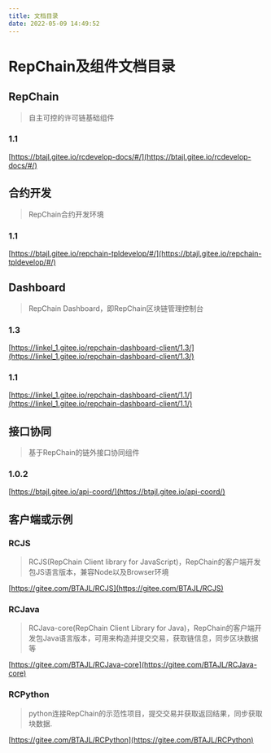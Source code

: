 ```yaml
---
title: 文档目录
date: 2022-05-09 14:49:52
---
```


# RepChain及组件文档目录

## RepChain

> 自主可控的许可链基础组件

### 1.1

[https://btajl.gitee.io/rcdevelop-docs/#/](https://btajl.gitee.io/rcdevelop-docs/#/)

## 合约开发

> RepChain合约开发环境

### 1.1

[https://btajl.gitee.io/repchain-tpldevelop/#/](https://btajl.gitee.io/repchain-tpldevelop/#/)

## Dashboard

> RepChain Dashboard，即RepChain区块链管理控制台

### 1.3

[https://linkel_1.gitee.io/repchain-dashboard-client/1.3/](https://linkel_1.gitee.io/repchain-dashboard-client/1.3/)

### 1.1

[https://linkel_1.gitee.io/repchain-dashboard-client/1.1/](https://linkel_1.gitee.io/repchain-dashboard-client/1.1/)

## 接口协同

> 基于RepChain的链外接口协同组件

### 1.0.2

[https://btajl.gitee.io/api-coord/](https://btajl.gitee.io/api-coord/)

## 客户端或示例

### RCJS

> RCJS(RepChain Client library for JavaScript)，RepChain的客户端开发包JS语言版本，兼容Node以及Browser环境

[https://gitee.com/BTAJL/RCJS](https://gitee.com/BTAJL/RCJS)

### RCJava

> RCJava-core(RepChain Client Library for Java)，RepChain的客户端开发包Java语言版本，可用来构造并提交交易，获取链信息，同步区块数据等

[https://gitee.com/BTAJL/RCJava-core](https://gitee.com/BTAJL/RCJava-core)

### RCPython

> python连接RepChain的示范性项目，提交交易并获取返回结果，同步获取块数据.

[https://gitee.com/BTAJL/RCPython](https://gitee.com/BTAJL/RCPython)